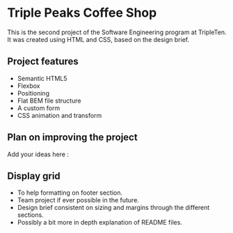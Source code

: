 # Triple Peaks Coffee Shop

This is the second project of the Software Engineering program at TripleTen. It was created using HTML and CSS, based on the design brief.

## Project features

- Semantic HTML5
- Flexbox
- Positioning
- Flat BEM file structure
- A custom form
- CSS animation and transform

## Plan on improving the project

Add your ideas here :

## Display grid

- To help formatting on footer section.
- Team project if ever possible in the future.
- Design brief consistent on sizing and margins through the different sections. 
- Possibly a bit more in depth explanation of README files. 
